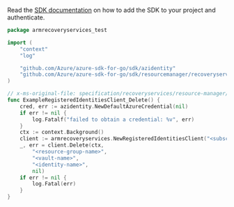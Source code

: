 Read the [SDK documentation](https://github.com/Azure/azure-sdk-for-go/blob/sdk%2Fresourcemanager%2Frecoveryservices%2Farmrecoveryservices%2Fv0.3.1/sdk/resourcemanager/recoveryservices/armrecoveryservices/README.md) on how to add the SDK to your project and authenticate.

```go
package armrecoveryservices_test

import (
	"context"
	"log"

	"github.com/Azure/azure-sdk-for-go/sdk/azidentity"
	"github.com/Azure/azure-sdk-for-go/sdk/resourcemanager/recoveryservices/armrecoveryservices"
)

// x-ms-original-file: specification/recoveryservices/resource-manager/Microsoft.RecoveryServices/preview/2021-11-01-preview/examples/DeleteRegisteredIdentities.json
func ExampleRegisteredIdentitiesClient_Delete() {
	cred, err := azidentity.NewDefaultAzureCredential(nil)
	if err != nil {
		log.Fatalf("failed to obtain a credential: %v", err)
	}
	ctx := context.Background()
	client := armrecoveryservices.NewRegisteredIdentitiesClient("<subscription-id>", cred, nil)
	_, err = client.Delete(ctx,
		"<resource-group-name>",
		"<vault-name>",
		"<identity-name>",
		nil)
	if err != nil {
		log.Fatal(err)
	}
}
```

